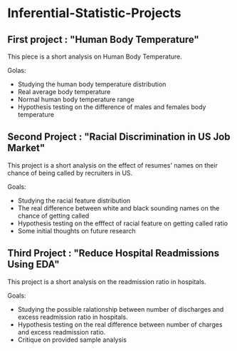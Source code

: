 # Inferential-Statistic-Projects

## First project : "Human Body Temperature"

This piece is a short analysis on Human Body Temperature. 

Golas: 

- Studying the human body temperature distribution 
- Real average body temperature
- Normal human body temperature range
- Hypothesis testing on the difference of males and females body temperature


## Second Project : "Racial Discrimination in US Job Market" 

This project is a short analysis on the effect of resumes' names on their chance of being called by recruiters in US. 

Goals: 

- Studying the racial feature distribution
- The real difference between white and black sounding names on the chance of getting called 
- Hypothesis testing on the efffect of racial feature on getting called ratio
- Some initial thoughts on future research 


## Third Project : "Reduce Hospital Readmissions Using EDA" 

This project is a short analysis on the readmission ratio in hospitals. 

Goals: 

- Studying the possible ralationship between number of discharges and excess readmission ratio in hospitals.
- Hypothesis testing on the real difference between number of charges and excess readmission ratio. 
- Critique on provided sample analysis
